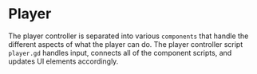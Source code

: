 # Player

The player controller is separated into various `components` that handle the different aspects of what the player can do. The player controller script `player.gd` handles input, connects all of the component scripts, and updates UI elements accordingly.